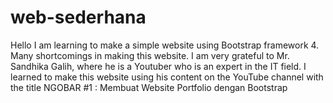 # web-sederhana
Hello I am learning to make a simple website using Bootstrap framework 4. Many shortcomings in making this website. I am very grateful to Mr. Sandhika Galih, where he is a Youtuber who is an expert in the IT field. I learned to make this website using his content on the YouTube channel with the title NGOBAR #1 : Membuat Website Portfolio dengan Bootstrap
